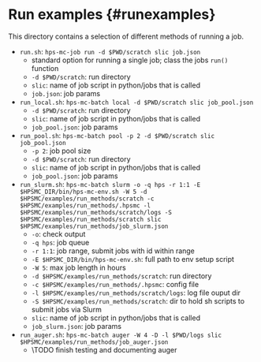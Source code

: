 Run examples  {#runexamples}
============

This directory contains a selection of different methods of running a job. 
- `run.sh`: `hps-mc-job run -d $PWD/scratch slic job.json`
  - standard option for running a single job; class the jobs `run()` function
  - `-d $PWD/scratch`: run directory
  - `slic`: name of job script in python/jobs that is called
  - `job.json`: job params
- `run_local.sh`: `hps-mc-batch local -d $PWD/scratch slic job_pool.json`
  - `-d $PWD/scratch`: run directory
  - `slic`: name of job script in python/jobs that is called
  - `job_pool.json`: job params
- `run_pool.sh`: `hps-mc-batch pool -p 2 -d $PWD/scratch slic job_pool.json`
  - `-p 2`: job pool size
  - `-d $PWD/scratch`: run directory
  - `slic`: name of job script in python/jobs that is called
  - `job_pool.json`: job params
- `run_slurm.sh`: `hps-mc-batch slurm -o -q hps -r 1:1 -E $HPSMC_DIR/bin/hps-mc-env.sh -W 5 -d $HPSMC/examples/run_methods/scratch -c $HPSMC/examples/run_methods/.hpsmc -l $HPSMC/examples/run_methods/scratch/logs -S $HPSMC/examples/run_methods/scratch slic $HPSMC/examples/run_methods/job_slurm.json`
  - `-o`: check output
  - `-q hps`: job queue
  - `-r 1:1`: job range, submit jobs with id within range
  - `-E $HPSMC_DIR/bin/hps-mc-env.sh`: full path to env setup script
  - `-W 5`: max job length in hours
  - `-d $HPSMC/examples/run_methods/scratch`: run directory
  - `-c $HPSMC/examples/run_methods/.hpsmc`: config file
  - `-l $HPSMC/examples/run_methods/scratch/logs`: log file ouput dir
  - `-S $HPSMC/examples/run_methods/scratch`: dir to hold sh scripts to submit jobs via Slurm
  - `slic`: name of job script in python/jobs that is called
  - `job_slurm.json`: job params
- `run_auger.sh`: `hps-mc-batch auger -W 4 -D -l $PWD/logs slic $HPSMC/examples/run_methods/job_auger.json`
  - \TODO finish testing and documenting auger
